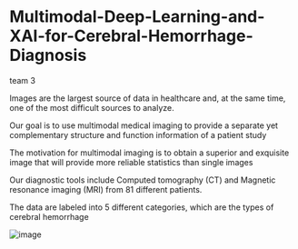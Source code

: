 # Multimodal-Deep-Learning-and-XAI-for-Cerebral-Hemorrhage-Diagnosis

team 3



Images are the largest source of data in healthcare and, at the same time, one of the most difficult sources to analyze. 

Our goal is to use multimodal medical imaging to provide a separate yet complementary structure and function information of a patient study 

The motivation for multimodal imaging is to obtain a superior and exquisite image that will provide more reliable statistics than single images



Our diagnostic tools include Computed tomography (CT) and Magnetic resonance imaging (MRI) from 81 different patients.

The data are labeled into 5 different categories, which are the types of cerebral hemorrhage

![image](https://github.com/hguhcbuf/Multimodal-Deep-Learning-and-XAI-for-Cerebral-Hemorrhage-Diagnosis/assets/69788954/b8a0b885-9cfc-4b76-a2a3-effe591fe738)

